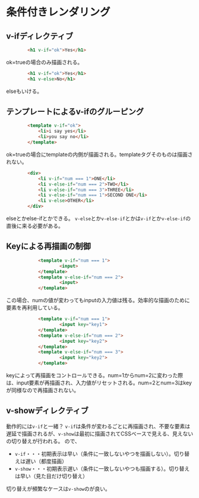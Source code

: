 # 条件付きレンダリング
## v-ifディレクティブ

```html
        <h1 v-if="ok">Yes</h1>
```
ok=trueの場合のみ描画される。


```html
        <h1 v-if="ok">Yes</h1>
        <h1 v-else>No</h1>
```
elseもいける。

## テンプレートによるv-ifのグルーピング



```html
        <template v-if="ok">
            <li>i say yes</li>
            <li>you say no</li>
        </template>
```

ok=trueの場合にtemplateの内側が描画される。templateタグそのものは描画されない。

```html
        <div>
            <li v-if="num === 1">ONE</li>
            <li v-else-if="num === 2">TWO</li>
            <li v-else-if="num === 3">THREE</li>
            <li v-else-if="num === 1">SECOND ONE</li>
            <li v-else>OTHER</li>
        </div>
```
elseとかelse-ifとかできる。
`v-else`とか`v-else-if`とかは`v-if`とか`v-else-if`の直後に来る必要がある。

## Keyによる再描画の制御
```html
            <template v-if="num === 1">
                    <input>
            </template>
            <template v-else-if="num === 2">
                    <input>
            </template>
```

この場合、numの値が変わってもinputの入力値は残る。効率的な描画のために要素を再利用している。

```html
            <template v-if="num === 1">
                    <input key="key1">
            </template>
            <template v-else-if="num === 2">
                    <input key="key2">
            </template>
            <template v-else-if="num === 3">
                    <input key="key2">
            </template>
```
keyによって再描画をコントロールできる。num=1からnum=2に変わった際は、input要素が再描画され、入力値がリセットされる。num=2とnum=3はkeyが同様なので再描画されない。


## v-showディレクティブ
動作的には`v-if`と一緒？
`v-if`は条件が変わるごとに再描画され、不要な要素は遅延で描画されるが、`v-show`は最初に描画されてCSSベースで見える、見えないの切り替えが行われる。
ので、

 * `v-if`・・・初期表示は早い（条件に一致しないやつを描画しない）。切り替えは遅い（都度描画）
 * `v-show`・・・初期表示遅い（条件に一致しないやつも描画する）。切り替えは早い（見た目だけ切り替え）

切り替えが頻繁なケースは`v-show`のが良い。